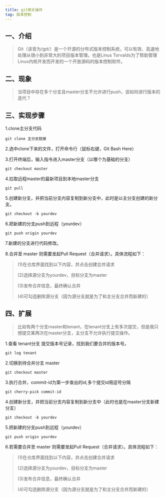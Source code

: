 ```yaml
---
title: git相关操作
tag: 版本控制
---
```

## 一、介绍
> Git（读音为/gɪt/）是一个开源的分布式版本控制系统，可以有效、高速地处理从很小到非常大的项目版本管理。也是Linus Torvalds为了帮助管理Linux内核开发而开发的一个开放源码的版本控制软件。

## 二、现象
> 当项目中存在多个分支且master分支不允许进行push，该如何进行版本的迭代？
## 三、实现步骤
1.clone主分支代码
```shell
git clone 主分支链接
```
2.选中clone下来的文件，打开命令行（鼠标右键，Git Bash Here）

3.打开终端后，输入指令进入master分支（以哪个为基础的分支）
```shell
git checkout master
```
4.拉取远程master的最新项目到本地master分支
```shell
git pull
```
5.创建新分支，并把当前分支内容复制到新分支中，此时是以主分支创建的新分支。
```shell
git checkout -b yourdev
```
6.把新建的分支push到远程（yourdev）
```shell
git push origin yourdev
```
7.新建的分支进行代码修改。

8.合并至 master 则需要发起Pull Request（合并请求）。具体流程如下：
> (1)在仓库界面找到以下内容，并点击创建合并请求
> 
> (2)选择源分支为yourdev，目标分支为master
> 
> (3)发布合并信息，最终确认合并
> 
> (4)可勾选删除源分支（因为源分支就是为了和主分支合并而新建的）
## 四、扩展
> 比如有两个分支master和tenant，在tenant分支上有多次提交，但是我只想提交某两次在master分支，主分支不允许执行提交操作。

1.查看 tenant分支 提交版本号记录，找到我们要合并的版本号。
```shell
git log tenant
```
2.切换到待合并分支 master
```shell
git checkout master
```
3.执行合并，commit-id为第一步查出的id,多个提交id用逗号分隔
```shell
git cherry-pick commit-id
```
4.创建新分支，并把当前分支内容复制到新分支中（此时也是在master分支新建分支）
```shell
git checkout -b yourdev
```
5.把新建的分支push到远程（yourdev）
```shell
git push origin yourdev
```
6.若需要合并至 master 则需要发起Pull Request（合并请求）。具体流程如下：
> (1)在仓库界面找到以下内容，并点击创建合并请求
>
> (2)选择源分支为yourdev，目标分支为master
>
> (3)发布合并信息，最终确认合并
>
> (4)可勾选删除源分支（因为源分支就是为了和主分支合并而新建的）

